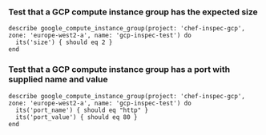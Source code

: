 ### Test that a GCP compute instance group has the expected size

    describe google_compute_instance_group(project: 'chef-inspec-gcp', zone: 'europe-west2-a', name: 'gcp-inspec-test') do
      its('size') { should eq 2 }
    end

### Test that a GCP compute instance group has a port with supplied name and value

    describe google_compute_instance_group(project: 'chef-inspec-gcp', zone: 'europe-west2-a', name: 'gcp-inspec-test') do
      its('port_name') { should eq "http" }
      its('port_value') { should eq 80 }
    end
